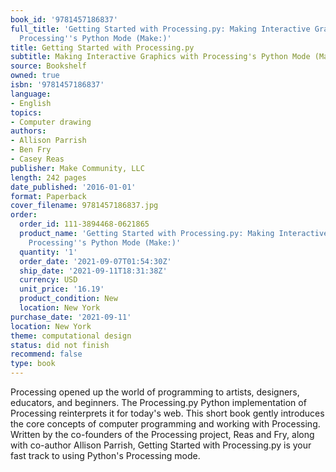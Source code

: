 ```yaml
---
book_id: '9781457186837'
full_title: 'Getting Started with Processing.py: Making Interactive Graphics with
  Processing''s Python Mode (Make:)'
title: Getting Started with Processing.py
subtitle: Making Interactive Graphics with Processing's Python Mode (Make:)
source: Bookshelf
owned: true
isbn: '9781457186837'
language:
- English
topics:
- Computer drawing
authors:
- Allison Parrish
- Ben Fry
- Casey Reas
publisher: Make Community, LLC
length: 242 pages
date_published: '2016-01-01'
format: Paperback
cover_filename: 9781457186837.jpg
order:
  order_id: 111-3894468-0621865
  product_name: 'Getting Started with Processing.py: Making Interactive Graphics with
    Processing''s Python Mode (Make:)'
  quantity: '1'
  order_date: '2021-09-07T01:54:30Z'
  ship_date: '2021-09-11T18:31:38Z'
  currency: USD
  unit_price: '16.19'
  product_condition: New
  location: New York
purchase_date: '2021-09-11'
location: New York
theme: computational design
status: did not finish
recommend: false
type: book
---
```

Processing opened up the world of programming to artists, designers, educators, and beginners. The Processing.py Python implementation of Processing reinterprets it for today's web. This short book gently introduces the core concepts of computer programming and working with Processing. Written by the co-founders of the Processing project, Reas and Fry, along with co-author Allison Parrish, Getting Started with Processing.py is your fast track to using Python's Processing mode.
